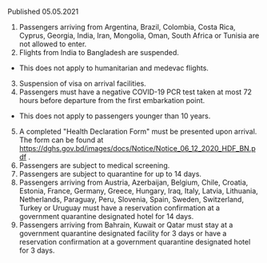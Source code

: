 Published 05.05.2021
1. Passengers arriving from Argentina, Brazil, Colombia, Costa Rica, Cyprus, Georgia, India, Iran, Mongolia, Oman, South Africa or Tunisia are not allowed to enter. 
2. Flights from India to Bangladesh are suspended. 
- This does not apply to humanitarian and medevac flights.
3. Suspension of visa on arrival facilities.
4. Passengers must have a negative COVID-19 PCR test taken at most 72 hours before departure from the first embarkation point.
- This does not apply to passengers younger than 10 years.
5. A completed "Health Declaration Form" must be presented upon arrival. The form can be found at <a href="https://dghs.gov.bd/images/docs/Notice/Notice_06_12_2020_HDF_BN.pdf">https://dghs.gov.bd/images/docs/Notice/Notice_06_12_2020_HDF_BN.pdf</a> .
6. Passengers are subject to medical screening.
7. Passengers are subject to quarantine for up to 14 days.
8. Passengers arriving from Austria, Azerbaijan, Belgium, Chile, Croatia, Estonia, France, Germany, Greece, Hungary, Iraq, Italy, Latvia, Lithuania, Netherlands, Paraguay, Peru, Slovenia, Spain, Sweden, Switzerland, Turkey or Uruguay must have a reservation confirmation at a government quarantine designated hotel for 14 days. 
9. Passengers arriving from Bahrain, Kuwait or Qatar must stay at a government quarantine designated facility for 3 days or have a reservation confirmation at a government quarantine designated hotel for 3 days.

